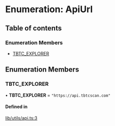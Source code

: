 # Enumeration: ApiUrl

## Table of contents

### Enumeration Members

- [TBTC\_EXPLORER](ApiUrl.md#tbtc_explorer)

## Enumeration Members

### TBTC\_EXPLORER

• **TBTC\_EXPLORER** = ``"https://api.tbtcscan.com"``

#### Defined in

[lib/utils/api.ts:3](https://github.com/threshold-network/tbtc-v2/blob/ntt-typescript/typescript/src/lib/utils/api.ts#L3)
